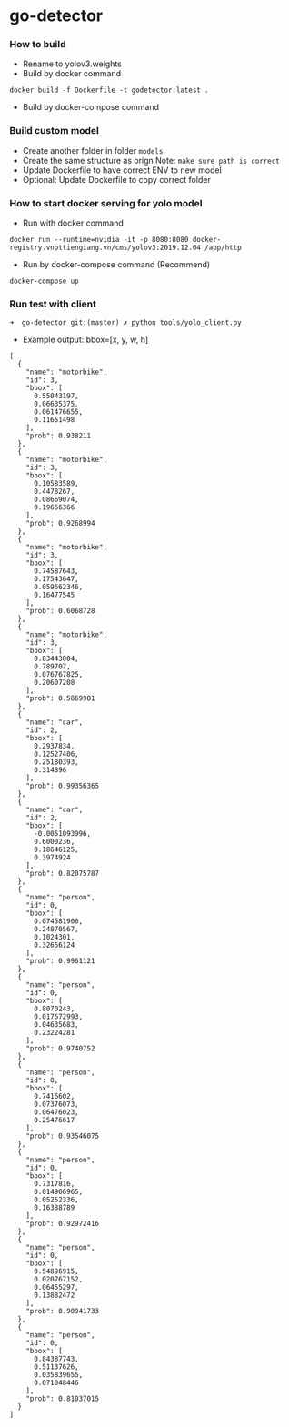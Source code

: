 # go-detector

### How to build
- Rename to yolov3.weights
- Build by docker command
```
docker build -f Dockerfile -t godetector:latest .
```
- Build by docker-compose command

### Build custom model
- Create another folder in folder `models`
- Create the same structure as orign Note: `make sure path is correct`
- Update Dockerfile to have correct ENV to new model
- Optional: Update Dockerfile to copy correct folder

### How to start docker serving for yolo model
- Run with docker command
```
docker run --runtime=nvidia -it -p 8080:8080 docker-registry.vnpttiengiang.vn/cms/yolov3:2019.12.04 /app/http
```

- Run by docker-compose command (Recommend)
```
docker-compose up
```

### Run test with client
```
➜  go-detector git:(master) ✗ python tools/yolo_client.py 
```

- Example output: bbox=[x, y, w, h]
```
[
  {
    "name": "motorbike",
    "id": 3,
    "bbox": [
      0.55043197,
      0.06635375,
      0.061476655,
      0.11651498
    ],
    "prob": 0.938211
  },
  {
    "name": "motorbike",
    "id": 3,
    "bbox": [
      0.10583589,
      0.4478267,
      0.08669074,
      0.19666366
    ],
    "prob": 0.9268994
  },
  {
    "name": "motorbike",
    "id": 3,
    "bbox": [
      0.74587643,
      0.17543647,
      0.059662346,
      0.16477545
    ],
    "prob": 0.6068728
  },
  {
    "name": "motorbike",
    "id": 3,
    "bbox": [
      0.83443004,
      0.789707,
      0.076767825,
      0.20607208
    ],
    "prob": 0.5869981
  },
  {
    "name": "car",
    "id": 2,
    "bbox": [
      0.2937834,
      0.12527406,
      0.25180393,
      0.314896
    ],
    "prob": 0.99356365
  },
  {
    "name": "car",
    "id": 2,
    "bbox": [
      -0.0051093996,
      0.6000236,
      0.18646125,
      0.3974924
    ],
    "prob": 0.82075787
  },
  {
    "name": "person",
    "id": 0,
    "bbox": [
      0.074581906,
      0.24870567,
      0.1024301,
      0.32656124
    ],
    "prob": 0.9961121
  },
  {
    "name": "person",
    "id": 0,
    "bbox": [
      0.8070243,
      0.017672993,
      0.04635683,
      0.23224281
    ],
    "prob": 0.9740752
  },
  {
    "name": "person",
    "id": 0,
    "bbox": [
      0.7416602,
      0.07376073,
      0.06476023,
      0.25476617
    ],
    "prob": 0.93546075
  },
  {
    "name": "person",
    "id": 0,
    "bbox": [
      0.7317816,
      0.014906965,
      0.05252336,
      0.16388789
    ],
    "prob": 0.92972416
  },
  {
    "name": "person",
    "id": 0,
    "bbox": [
      0.54896915,
      0.020767152,
      0.06455297,
      0.13882472
    ],
    "prob": 0.90941733
  },
  {
    "name": "person",
    "id": 0,
    "bbox": [
      0.84387743,
      0.51137626,
      0.035839655,
      0.071048446
    ],
    "prob": 0.81037015
  }
]
```